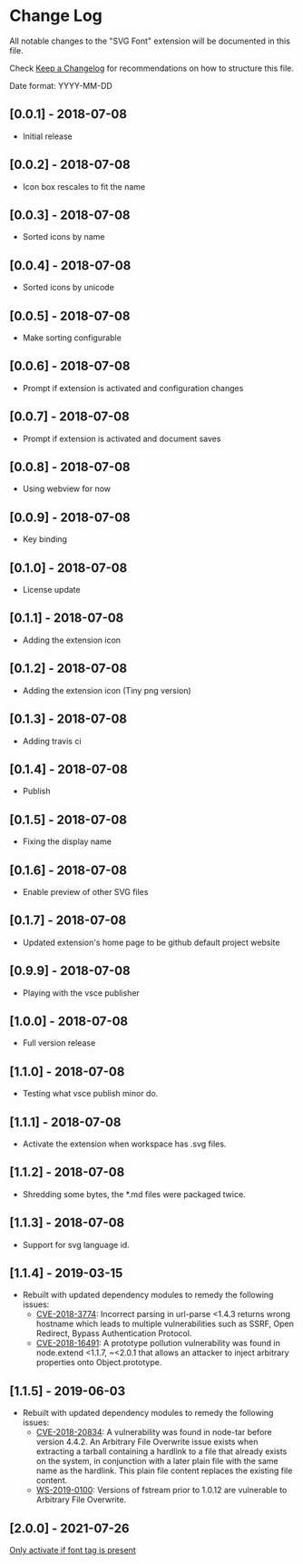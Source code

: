 # Change Log
All notable changes to the "SVG Font" extension will be documented in this file.

Check [Keep a Changelog](http://keepachangelog.com/) for recommendations on how to structure this file.

Date format: YYYY-MM-DD

## [0.0.1] - 2018-07-08
- Initial release

## [0.0.2] - 2018-07-08
- Icon box rescales to fit the name

## [0.0.3] - 2018-07-08
- Sorted icons by name

## [0.0.4] - 2018-07-08
- Sorted icons by unicode

## [0.0.5] - 2018-07-08
- Make sorting configurable

## [0.0.6] - 2018-07-08
- Prompt if extension is activated and configuration changes

## [0.0.7] - 2018-07-08
- Prompt if extension is activated and document saves

## [0.0.8] - 2018-07-08
- Using webview for now

## [0.0.9] - 2018-07-08
- Key binding

## [0.1.0] - 2018-07-08
- License update

## [0.1.1] - 2018-07-08
- Adding the extension icon

## [0.1.2] - 2018-07-08
- Adding the extension icon (Tiny png version)

## [0.1.3] - 2018-07-08
- Adding travis ci

## [0.1.4] - 2018-07-08
- Publish

## [0.1.5] - 2018-07-08
- Fixing the display name

## [0.1.6] - 2018-07-08
- Enable preview of other SVG files

## [0.1.7] - 2018-07-08
- Updated extension's home page to be github default project website 

## [0.9.9] - 2018-07-08
- Playing with the vsce publisher

## [1.0.0] - 2018-07-08
- Full version release

## [1.1.0] - 2018-07-08
- Testing what vsce publish minor do.

## [1.1.1] - 2018-07-08
- Activate the extension when workspace has .svg files.

## [1.1.2] - 2018-07-08
- Shredding some bytes, the *.md files were packaged twice.

## [1.1.3] - 2018-07-08
- Support for svg language id.

## [1.1.4] - 2019-03-15
- Rebuilt with updated dependency modules to remedy the following issues:
  - [CVE-2018-3774](https://nvd.nist.gov/vuln/detail/CVE-2018-3774): Incorrect parsing in url-parse <1.4.3 returns wrong hostname which leads to multiple vulnerabilities such as SSRF, Open Redirect, Bypass Authentication Protocol.
  - [CVE-2018-16491](https://nvd.nist.gov/vuln/detail/CVE-2018-16491): A prototype pollution vulnerability was found in node.extend <1.1.7, ~<2.0.1 that allows an attacker to inject arbitrary properties onto Object.prototype.

## [1.1.5] - 2019-06-03
- Rebuilt with updated dependency modules to remedy the following issues:
  - [CVE-2018-20834](https://nvd.nist.gov/vuln/detail/CVE-2018-20834): A vulnerability was found in node-tar before version 4.4.2. An Arbitrary File Overwrite issue exists when extracting a tarball containing a hardlink to a file that already exists on the system, in conjunction with a later plain file with the same name as the hardlink. This plain file content replaces the existing file content.
  - [WS-2019-0100](https://github.com/npm/fstream/commit/6a77d2fa6e1462693cf8e46f930da96ec1b0bb22): Versions of fstream prior to 1.0.12 are vulnerable to Arbitrary File Overwrite.

## [2.0.0] - 2021-07-26
[Only activate if font tag is present](https://github.com/nkokhelox/vscode-svg-font-previewer/issues/20)
